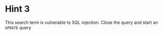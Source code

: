 # Hint 3
This search term is vulnerable to SQL injection. Close the query and start an `UPDATE` query
